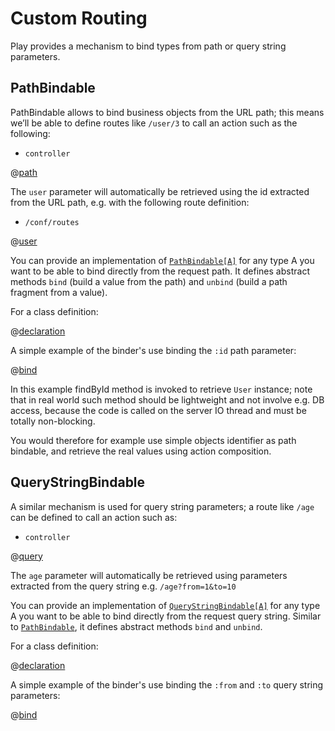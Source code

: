 <!--- Copyright (C) 2009-2016 Lightbend Inc. <https://www.lightbend.com> -->
# Custom Routing

Play provides a mechanism to bind types from path or query string parameters. 

## PathBindable

PathBindable allows to bind business objects from the URL path; this means we’ll be able to define routes like `/user/3` to call an action such as the following:

- `controller`

@[path](code/scalaguide/binder/controllers/BinderApplication.scala)

The `user` parameter will automatically be retrieved using the id extracted from the URL path, e.g. with the following route definition:

- `/conf/routes`

@[user](code/scalaguide.binder.routes)

You can provide an implementation of [`PathBindable[A]`](api/scala/play/api/mvc/PathBindable.html) for any type A you want to be able to bind directly from the request path. It defines abstract methods `bind` (build a value from the path) and `unbind` (build a path fragment from a value).

For a class definition:

@[declaration](code/scalaguide/binder/models/User.scala)

A simple example of the binder's use binding the `:id` path parameter:

@[bind](code/scalaguide/binder/models/User.scala)


In this example findById method is invoked to retrieve `User` instance; note that in real world such method should be lightweight and not involve e.g. DB access, because the code is called on the server IO thread and must be totally non-blocking.

You would therefore for example use simple objects identifier as path bindable, and retrieve the real values using action composition.

## QueryStringBindable

A similar mechanism is used for query string parameters; a route like `/age` can be defined to call an action such as:

- `controller`

@[query](code/scalaguide/binder/controllers/BinderApplication.scala)

The `age` parameter will automatically be retrieved using parameters extracted from the query string e.g. `/age?from=1&to=10`

You can provide an implementation of [`QueryStringBindable[A]`](api/scala/play/api/mvc/QueryStringBindable.html) for any type A you want to be able to bind directly from the request query string. Similar to [`PathBindable`](api/scala/play/api/mvc/PathBindable.html), it defines abstract methods `bind` and `unbind`.

For a class definition:

@[declaration](code/scalaguide/binder/models/AgeRange.scala)

A simple example of the binder's use binding the `:from` and `:to` query string parameters:

@[bind](code/scalaguide/binder/models/AgeRange.scala)

